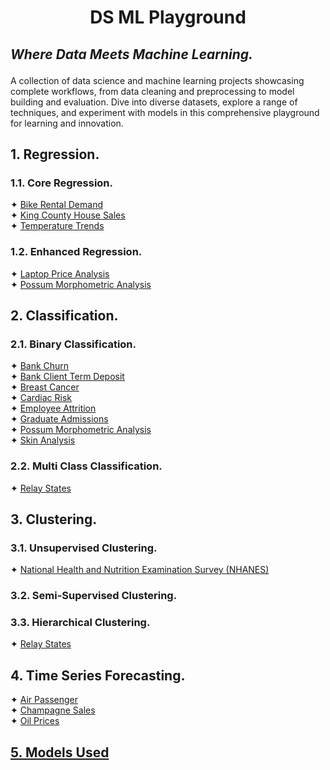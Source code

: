# <p align="center">DS ML Playground</p>
## <i>Where Data Meets Machine Learning.</i></p>

A collection of data science and machine learning projects showcasing complete workflows, from data cleaning and 
preprocessing to model building and evaluation. Dive into diverse datasets, explore a range of techniques, and 
experiment with models in this comprehensive playground for learning and innovation.

## 1. Regression.
### 1.1. Core Regression.
✦ [Bike Rental Demand](a.%20Overview/Bike%20Rental%20Demand.md) <br />
✦ [King County House Sales](a.%20Overview/King%20County%20House%20Sales.md) <br />
✦ [Temperature Trends](a.%20Overview/Temperature%20Trends.md) <br />

### 1.2. Enhanced Regression.
✦ [Laptop Price Analysis](a.%20Overview/Laptop%20Price%20Analysis.md) <br />
✦ [Possum Morphometric Analysis](a.%20Overview/Possum%20Morphometric%20Analysis.md) <br />

## 2. Classification.
### 2.1. Binary Classification.
✦ [Bank Churn](a.%20Overview/Bank%20Churn.md) <br />
✦ [Bank Client Term Deposit](a.%20Overview/Bank%20Client%20Term%20Deposit.md) <br />
✦ [Breast Cancer](a.%20Overview/Breast%20Cancer.md) <br />
✦ [Cardiac Risk](a.%20Overview/Cardiac%20Risk.md) <br />
✦ [Employee Attrition](a.%20Overview/Employee%20Attrition.md) <br />
✦ [Graduate Admissions](a.%20Overview/Graduate%20Admissions.md) <br />
✦ [Possum Morphometric Analysis](a.%20Overview/Possum%20Morphometric%20Analysis.md) <br />
✦ [Skin Analysis](a.%20Overview/Skin%20Analysis.md) <br />

### 2.2. Multi Class Classification.
✦ [Relay States](a.%20Overview/Relay%20States.md) <br />

## 3. Clustering.
### 3.1. Unsupervised Clustering.
✦ [National Health and Nutrition Examination Survey (NHANES)](a.%20Overview/National%20Health%20and%20Nutrition%20Examination%20Survey%20(NHANES).md) <br />

### 3.2. Semi-Supervised Clustering.

### 3.3. Hierarchical Clustering.
✦ [Relay States](a.%20Overview/Relay%20States.md) <br />

## 4. Time Series Forecasting.
✦ [Air Passenger](a.%20Overview/Air%20Passenger.md) <br />
✦ [Champagne Sales](a.%20Overview/Champagne%20Sales.md) <br />
✦ [Oil Prices](a.%20Overview/Oil%20Prices.md)

## [5. Models Used](Models%20Used.xlsx)
